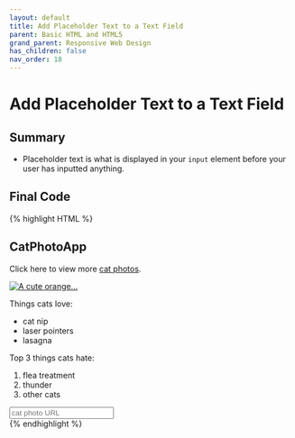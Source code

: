 ```yaml
---
layout: default
title: Add Placeholder Text to a Text Field
parent: Basic HTML and HTML5
grand_parent: Responsive Web Design
has_children: false
nav_order: 18
---
```

# Add Placeholder Text to a Text Field
## Summary
- Placeholder text is what is displayed in your `input` element before your user has inputted anything.

## Final Code

{% highlight HTML %}
<h2>CatPhotoApp</h2>
<main>
  <p>Click here to view more <a href="#">cat photos</a>.</p>

  <a href="#"><img src="https://www.bit.ly/fcc-relaxing-cat" alt="A cute orange..."></a>

  <p>Things cats love:</p>
  <ul>
    <li>cat nip</li>
    <li>laser pointers</li>
    <li>lasagna</li>
  </ul>

  <p>Top 3 things cats hate:</p>
  <ol>
    <li>flea treatment</li>
    <li>thunder</li>
    <li>other cats</li>
  </ol>

  <input type="text" placeholder="cat photo URL">
</main>
{% endhighlight %}